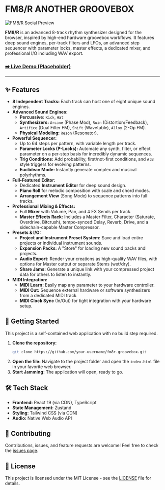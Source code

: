 # FM8/R ANOTHER GROOVEBOX

![FM8/R Social Preview](./social-preview.png)

**FM8/R** is an advanced 8-track rhythm synthesizer designed for the browser, inspired by high-end hardware groovebox workflows. It features deep sound engines, per-track filters and LFOs, an advanced step sequencer with parameter locks, master effects, a dedicated mixer, and professional I/O including WAV export.

### [➡️ Live Demo (Placeholder)](#)

---

## ✨ Features

*   **8 Independent Tracks:** Each track can host one of eight unique sound engines.
*   **Advanced Sound Engines:**
    *   **Percussive:** `Kick`, `Hat`
    *   **Synthesizers:** `Arcane` (Phase Mod), `Ruin` (Distortion/Feedback), `Artifice` (Dual Filter FM), `Shift` (Wavetable), `Alloy` (2-Op FM).
    *   **Physical Modeling:** `Reson` (Resonator).
*   **Powerful Sequencer:**
    *   Up to 64 steps per pattern, with variable length per track.
    *   **Parameter Locks (P-Locks):** Automate any synth, filter, or effect parameter on a per-step basis for incredibly dynamic sequences.
    *   **Trig Conditions:** Add probability, first/not-first conditions, and `A:B` style triggers for evolving patterns.
    *   **Euclidean Mode:** Instantly generate complex and musical polyrhythms.
*   **Full-Featured Editor:**
    *   Dedicated **Instrument Editor** for deep sound design.
    *   **Piano Roll** for melodic composition with scale and chord modes.
    *   **Arrangement View** (Song Mode) to sequence patterns into full tracks.
*   **Professional Mixing & Effects:**
    *   Full **Mixer** with Volume, Pan, and 4 FX Sends per track.
    *   **Master Effects Rack:** Includes a Master Filter, Character (Saturate, Overdrive, Bitcrush), tempo-synced Delay, Reverb, Drive, and a sidechain-capable Master Compressor.
*   **Presets & I/O:**
    *   **Project and Instrument Preset System:** Save and load entire projects or individual instrument sounds.
    *   **Expansion Packs:** A "Store" for loading new sound packs and projects.
    *   **Audio Export:** Render your creations as high-quality WAV files, with options for Master output or separate Stems (wet/dry).
    *   **Share Jams:** Generate a unique link with your compressed project data for others to listen to instantly.
*   **MIDI Integration:**
    *   **MIDI Learn:** Easily map any parameter to your hardware controller.
    *   **MIDI Out:** Sequence external hardware or software synthesizers from a dedicated MIDI track.
    *   **MIDI Clock Sync** (In/Out) for tight integration with your hardware setup.

## 🚀 Getting Started

This project is a self-contained web application with no build step required.

1.  **Clone the repository:**
    ```bash
    git clone https://github.com/your-username/fm8r-groovebox.git
    ```
2.  **Open the file:**
    Navigate to the project folder and open the `index.html` file in your favorite web browser.
3.  **Start Jamming:**
    The application will open, ready to go.

## 🛠️ Tech Stack

*   **Frontend:** React 19 (via CDN), TypeScript
*   **State Management:** Zustand
*   **Styling:** Tailwind CSS (via CDN)
*   **Audio:** Native Web Audio API

## 🤝 Contributing

Contributions, issues, and feature requests are welcome! Feel free to check the [issues page](https://github.com/your-username/fm8r-groovebox/issues).

## 📄 License

This project is licensed under the MIT License - see the [LICENSE](LICENSE) file for details.